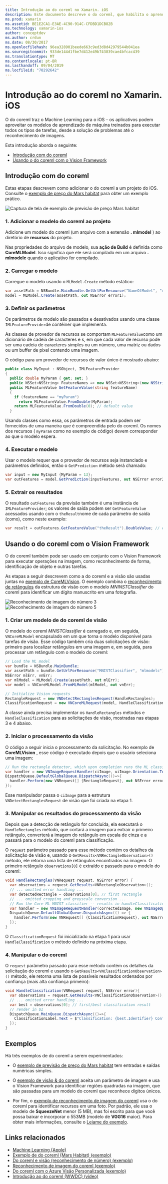 ```yaml
---
title: Introdução ao do coreml no Xamarin. iOS
description: Este documento descreve o do coreml, que habilita o aprendizado de máquina no iOS. Este documento discute como começar a usar o do coreml e como usá-lo com o Vision Framework.
ms.prod: xamarin
ms.assetid: BE1E2CA1-E3AE-4C90-914C-CFDBD1DCB82B
ms.technology: xamarin-ios
author: conceptdev
ms.author: crdun
ms.date: 08/30/2017
ms.openlocfilehash: 96ea328901beede663c9ed3d8d42979544b041ea
ms.sourcegitcommit: 933de144d1fbe7d412e49b743839cae4bfcac439
ms.translationtype: MT
ms.contentlocale: pt-BR
ms.lasthandoff: 09/04/2019
ms.locfileid: "70292642"
---
```

# <a name="introduction-to-coreml-in-xamarinios"></a>Introdução ao do coreml no Xamarin. iOS

O do coreml traz o Machine Learning para o iOS – os aplicativos podem aproveitar os modelos de aprendizado de máquina treinados para executar todos os tipos de tarefas, desde a solução de problemas até o reconhecimento de imagens.

Esta introdução aborda o seguinte:

- [Introdução com do coreml](#coreml)
- [Usando o do coreml com o Vision Framework](#coremlvision)

<a name="coreml" />

## <a name="getting-started-with-coreml"></a>Introdução com do coreml

Estas etapas descrevem como adicionar o do coreml a um projeto do iOS. Consulte o [exemplo de preço do Mars habitat](https://docs.microsoft.com/samples/xamarin/ios-samples/ios12-marshabitatcoremltimer/) para obter um exemplo prático.

![Captura de tela de exemplo de previsão de preço Mars habitat](coreml-images/marspricer-heading.png)

### <a name="1-add-the-coreml-model-to-the-project"></a>1. Adicionar o modelo do coreml ao projeto

Adicione um modelo do coreml (um arquivo com a extensão **. mlmodel** ) ao diretório de **recursos** do projeto. 

Nas propriedades do arquivo de modelo, sua **ação de Build** é definida como **CoreMLModel**. Isso significa que ele será compilado em um arquivo **. mlmodelc** quando o aplicativo for compilado.

### <a name="2-load-the-model"></a>2. Carregar o modelo

Carregue o modelo usando o `MLModel.Create` método estático:

```csharp
var assetPath = NSBundle.MainBundle.GetUrlForResource("NameOfModel", "mlmodelc");
model = MLModel.Create(assetPath, out NSError error1);
```

### <a name="3-set-the-parameters"></a>3. Definir os parâmetros

Os parâmetros de modelo são passados e desativados usando uma classe `IMLFeatureProvider`de contêiner que implementa.

As classes de provedor de recursos se comportam `MLFeatureValue`como um dicionário de cadeia de caracteres e s, em que cada valor de recurso pode ser uma cadeia de caracteres simples ou um número, uma matriz ou dados ou um buffer de pixel contendo uma imagem.

O código para um provedor de recursos de valor único é mostrado abaixo:

```csharp
public class MyInput : NSObject, IMLFeatureProvider
{
  public double MyParam { get; set; }
  public NSSet<NSString> FeatureNames => new NSSet<NSString>(new NSString("myParam"));
  public MLFeatureValue GetFeatureValue(string featureName)
  {
    if (featureName == "myParam")
      return MLFeatureValue.FromDouble(MyParam);
    return MLFeatureValue.FromDouble(0); // default value
  }
```

Usando classes como essa, os parâmetros de entrada podem ser fornecidos de uma maneira que é compreendida pelo do coreml. Os nomes dos recursos ( `myParam` como no exemplo de código) devem corresponder ao que o modelo espera.

### <a name="4-run-the-model"></a>4. Executar o modelo

Usar o modelo requer que o provedor de recursos seja instanciado e parâmetros definidos, então o `GetPrediction` método será chamado:

```csharp
var input = new MyInput {MyParam = 13};
var outFeatures = model.GetPrediction(inputFeatures, out NSError error2);
```

### <a name="5-extract-the-results"></a>5. Extrair os resultados

O resultado `outFeatures` da previsão também é uma instância de `IMLFeatureProvider`; os valores de saída podem ser `GetFeatureValue` acessados usando com o `theResult`nome de cada parâmetro de saída (como), como neste exemplo:

```csharp
var result = outFeatures.GetFeatureValue("theResult").DoubleValue; // eg. 6227020800
```

<a name="coremlvision" />

## <a name="using-coreml-with-the-vision-framework"></a>Usando o do coreml com o Vision Framework

O do coreml também pode ser usado em conjunto com o Vision Framework para executar operações na imagem, como reconhecimento de forma, identificação de objeto e outras tarefas.

As etapas a seguir descrevem como a do coreml e a visão são usadas juntas no [exemplo de CoreMLVision](https://docs.microsoft.com/samples/xamarin/ios-samples/ios11-coremlvision). O exemplo combina o [reconhecimento de retângulos](~/ios/platform/introduction-to-ios11/vision.md#rectangles) da estrutura de visão com o modelo _MNINSTClassifier_ do coreml para identificar um dígito manuscrito em uma fotografia.

![Reconhecimento de imagem do número 3](coreml-images/vision3.png) ![Reconhecimento de imagem do número 5](coreml-images/vision5.png)

### <a name="1-create-a-vision-coreml-model"></a>1. Criar um modelo de do coreml de visão

O modelo do coreml _MNISTClassifier_ é carregado e, em seguida, `VNCoreMLModel` encapsulado em um que torna o modelo disponível para tarefas de visão. Esse código também cria duas solicitações de visão: primeiro para localizar retângulos em uma imagem e, em seguida, para processar um retângulo com o modelo do coreml:

```csharp
// Load the ML model
var bundle = NSBundle.MainBundle;
var assetPath = bundle.GetUrlForResource("MNISTClassifier", "mlmodelc");
NSError mlErr, vnErr;
var mlModel = MLModel.Create(assetPath, out mlErr);
var model = VNCoreMLModel.FromMLModel(mlModel, out vnErr);

// Initialize Vision requests
RectangleRequest = new VNDetectRectanglesRequest(HandleRectangles);
ClassificationRequest = new VNCoreMLRequest(model, HandleClassification);
```

A classe ainda precisa implementar os `HandleRectangles` métodos e `HandleClassification` para as solicitações de visão, mostradas nas etapas 3 e 4 abaixo.

### <a name="2-start-the-vision-processing"></a>2. Iniciar o processamento da visão

O código a seguir inicia o processamento da solicitação. No exemplo de **CoreMLVision** , esse código é executado depois que o usuário seleciona uma imagem:

```csharp
// Run the rectangle detector, which upon completion runs the ML classifier.
var handler = new VNImageRequestHandler(ciImage, uiImage.Orientation.ToCGImagePropertyOrientation(), new VNImageOptions());
DispatchQueue.DefaultGlobalQueue.DispatchAsync(()=>{
  handler.Perform(new VNRequest[] {RectangleRequest}, out NSError error);
});
```

Esse manipulador passa o `ciImage` para a estrutura `VNDetectRectanglesRequest` de visão que foi criada na etapa 1.

### <a name="3-handle-the-results-of-vision-processing"></a>3. Manipular os resultados do processamento da visão

Depois que a detecção de retângulo for concluída, ela executará o `HandleRectangles` método, que cortará a imagem para extrair o primeiro retângulo, converterá a imagem do retângulo em escala de cinza e a passará para o modelo do coreml para classificação.

O `request` parâmetro passado para esse método contém os detalhes da solicitação de visão e, usando o `GetResults<VNRectangleObservation>()` método, ele retorna uma lista de retângulos encontrados na imagem. O primeiro retângulo `observations[0]` é extraído e passado para o modelo do coreml:

```csharp
void HandleRectangles(VNRequest request, NSError error) {
  var observations = request.GetResults<VNRectangleObservation>();
  // ... omitted error handling ...
  var detectedRectangle = observations[0]; // first rectangle
  // ... omitted cropping and greyscale conversion ...
  // Run the Core ML MNIST classifier -- results in handleClassification method
  var handler = new VNImageRequestHandler(correctedImage, new VNImageOptions());
  DispatchQueue.DefaultGlobalQueue.DispatchAsync(() => {
    handler.Perform(new VNRequest[] {ClassificationRequest}, out NSError err);
  });
}
```

O `ClassificationRequest` foi inicializado na etapa 1 para usar `HandleClassification` o método definido na próxima etapa.

### <a name="4-handle-the-coreml"></a>4. Manipular o do coreml

O `request` parâmetro passado para esse método contém os detalhes da solicitação do coreml e usando o `GetResults<VNClassificationObservation>()` método, ele retorna uma lista de possíveis resultados ordenados por confiança (mais alta confiança primeiro):

```csharp
void HandleClassification(VNRequest request, NSError error){
  var observations = request.GetResults<VNClassificationObservation>();
  // ... omitted error handling ...
  var best = observations[0]; // first/best classification result
  // render in UI
  DispatchQueue.MainQueue.DispatchAsync(()=>{
    ClassificationLabel.Text = $"Classification: {best.Identifier} Confidence: {best.Confidence * 100f:#.00}%";
  });
}
```

## <a name="samples"></a>Exemplos

Há três exemplos de do coreml a serem experimentados:

- O [exemplo de previsão de preço do Mars habitat](https://docs.microsoft.com/samples/xamarin/ios-samples/ios12-marshabitatcoremltimer/) tem entradas e saídas numéricas simples.

- O [exemplo de visão & do coreml](https://docs.microsoft.com/samples/xamarin/ios-samples/ios11-coremlvision) aceita um parâmetro de imagem e usa o Vision Framework para identificar regiões quadradas na imagem, que são passadas para um modelo do coreml que reconhece dígitos únicos.

- Por fim, o [exemplo de reconhecimento de imagem do coreml](https://docs.microsoft.com/samples/xamarin/ios-samples/ios11-coremlimagerecognition) usa o do coreml para identificar recursos em uma foto. Por padrão, ele usa o modelo de **SqueezeNet** menor (5 MB), mas foi escrito para que você possa baixar e incorporar o 553MB (modelo de **VGG16** maior). Para obter mais informações, consulte o [Leiame do exemplo](https://github.com/xamarin/ios-samples/blob/master/ios11/CoreMLImageRecognition/CoreMLImageRecognition/README.md).

## <a name="related-links"></a>Links relacionados

- [Machine Learning (Apple)](https://developer.apple.com/machine-learning/)
- [Exemplo de do coreml (Mars Habitat) (exemplo)](https://docs.microsoft.com/samples/xamarin/ios-samples/ios12-marshabitatcoremltimer/)
- [Do coreml e visão (reconhecimento de número) (exemplo)](https://docs.microsoft.com/samples/xamarin/ios-samples/ios11-coremlvision)
- [Reconhecimento de imagem do coreml (exemplo)](https://docs.microsoft.com/samples/xamarin/ios-samples/ios11-coremlimagerecognition)
- [Do coreml com o Azure Visão Personalizada (exemplo)](https://docs.microsoft.com/samples/xamarin/ios-samples/ios11-coremlazuremodel)
- [Introdução ao do coreml (WWDC) (vídeo)](https://developer.apple.com/videos/play/wwdc2017/703/)
